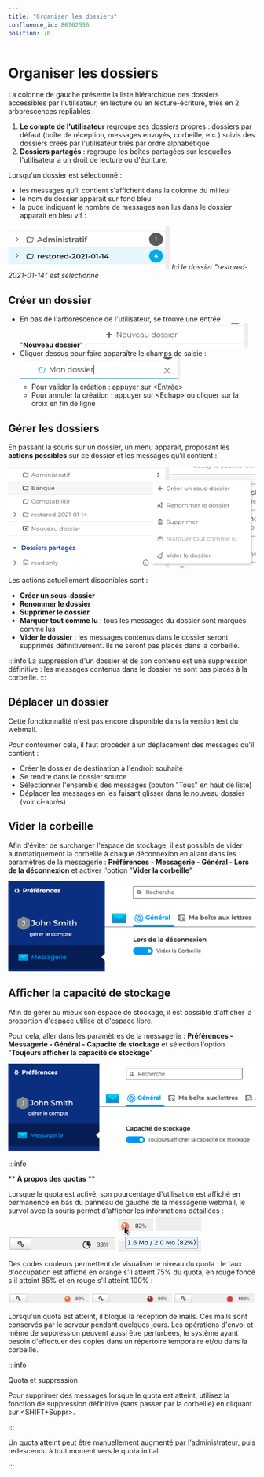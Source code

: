 ```yaml
---
title: "Organiser les dossiers"
confluence_id: 86762556
position: 70
---
```

# Organiser les dossiers


La colonne de gauche présente la liste hiérarchique des dossiers accessibles par l'utilisateur, en lecture ou en lecture-écriture, triés en 2 arborescences repliables :

1. **Le compte de l'utilisateur** regroupe ses dossiers propres : dossiers par défaut (boîte de réception, messages envoyés, corbeille, etc.) suivis des dossiers créés par l'utilisateur triés par ordre alphabétique
2. **Dossiers partagés** : regroupe les boîtes partagées sur lesquelles l'utilisateur a un droit de lecture ou d'écriture.


Lorsqu'un dossier est sélectionné :

- les messages qu'il contient s'affichent dans la colonne du milieu
- le nom du dossier apparait sur fond bleu
- la puce indiquant le nombre de messages non lus dans le dossier apparait en bleu vif :


![](../../attachments/86762556/86764485.png) 
*Ici le dossier "restored-2021-01-14" est sélectionné*

## Créer un dossier

- En bas de l'arborescence de l'utilisateur, se trouve une entrée "**Nouveau dossier**" :![](../../attachments/86762556/86764484.png)
- Cliquer dessus pour faire apparaître le champs de saisie :![](../../attachments/86762556/86764483.png) 
    - Pour valider la création : appuyer sur &lt;Entrée>
    - Pour annuler la création : appuyer sur &lt;Echap> ou cliquer sur la croix en fin de ligne


## Gérer les dossiers

En passant la souris sur un dossier, un menu apparait, proposant les **actions possibles** sur ce dossier et les messages qu'il contient :

![](../../attachments/86762556/86764482.png)


Les actions actuellement disponibles sont :

- **Créer un sous-dossier**
- **Renommer le dossier**
- **Supprimer le dossier**
- **Marquer tout comme lu** : tous les messages du dossier sont marqués comme lus
- **Vider le dossier** : les messages contenus dans le dossier seront supprimés définitivement. Ils ne seront pas placés dans la corbeille.


:::info
La suppression d'un dossier et de son contenu est une suppression définitive : les messages contenus dans le dossier ne sont pas placés à la corbeille.
:::


## Déplacer un dossier

Cette fonctionnalité n'est pas encore disponible dans la version test du webmail.

Pour contourner cela, il faut procéder à un déplacement des messages qu'il contient :

- Créer le dossier de destination à l'endroit souhaité
- Se rendre dans le dossier source
- Sélectionner l'ensemble des messages (bouton "Tous" en haut de liste)
- Déplacer les messages en les faisant glisser dans le nouveau dossier (voir ci-après)


## Vider la corbeille

Afin d'éviter de surcharger l'espace de stockage, il est possible de vider automatiquement la corbeille à chaque déconnexion en allant dans les paramètres de la messagerie : **Préférences - Messagerie - Général - Lors de la déconnexion** et activer l'option "**Vider la corbeille**"

![](../../attachments/86762556/86764481.png)

## Afficher la capacité de stockage

Afin de gérer au mieux son espace de stockage, il est possible d'afficher la proportion d'espace utilisé et d'espace libre.

Pour cela, aller dans les paramètres de la messagerie : **Préférences - Messagerie - Général - Capacité de stockage** et sélection l'option "**Toujours afficher la capacité de stockage**"

![](../../attachments/86762556/86764480.png)


:::info

** **À propos des quotas** **

Lorsque le quota est activé, son pourcentage d'utilisation est affiché en permanence en bas du panneau de gauche de la messagerie webmail, le survol avec la souris permet d'afficher les informations détaillées :
![](../../attachments/86762556/86764490.png) ![](../../attachments/86762556/86764489.png)

Des codes couleurs permettent de visualiser le niveau du quota : le taux d'occupation est affiché en orange s'il atteint 75% du quota, en rouge foncé s'il atteint 85% et en rouge s'il atteint 100% :

![](../../attachments/86762556/86764488.png)

Lorsqu'un quota est atteint, il bloque la réception de mails. Ces mails sont conservés par le serveur pendant quelques jours.
Les opérations d'envoi et même de suppression peuvent aussi être perturbées, le système ayant besoin d'effectuer des copies dans un répertoire temporaire et/ou dans la corbeille.


:::info

Quota et suppression

Pour supprimer des messages lorsque le quota est atteint, utilisez la fonction de suppression définitive (sans passer par la corbeille) en cliquant sur &lt;SHIFT+Suppr>.

:::

Un quota atteint peut être manuellement augmenté par l'administrateur, puis redescendu à tout moment vers le quota initial.

:::

